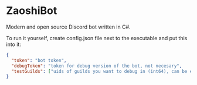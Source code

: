 # ZaoshiBot

Modern and open source Discord bot written in C#.

To run it yourself, create config.json file next to the executable and put this into it:

```json
{
  "token": "bot token",
  "debugToken": "token for debug version of the bot, not necesary",
  "testGuilds": ["uids of guilds you want to debug in (int64), can be empty"]
}
```
